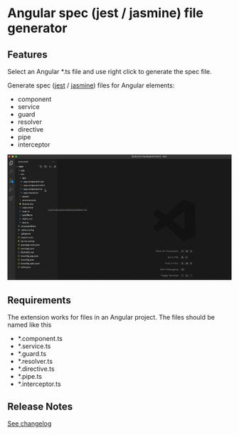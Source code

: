 # Angular spec (jest / jasmine) file generator

## Features

Select an Angular *.ts file and use right click to generate the spec file.

Generate spec ([jest](https://www.npmjs.com/package/jest) / [jasmine](https://www.npmjs.com/package/jasmine)) files for Angular elements:
- component
- service
- guard
- resolver
- directive
- pipe
- interceptor

<img src="https://raw.githubusercontent.com/ThRintelen/angular-spec-generator/main/images/extension.gif" alt="Examples" />

## Requirements

The extension works for files in an Angular project.
The files should be named like this
- *.component.ts
- *.service.ts
- *.guard.ts
- *.resolver.ts
- *.directive.ts
- *.pipe.ts
- *.interceptor.ts


## Release Notes

[See changelog](./CHANGELOG.md)